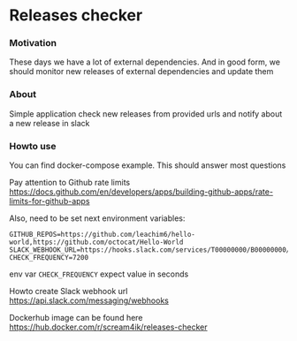 # Releases checker

### Motivation
These days we have a lot of external dependencies. And in good form, we should monitor new releases of external dependencies and update them


### About
Simple application check new releases from provided urls and notify about a new release in slack 

### Howto use
You can find docker-compose example. This should answer most questions

Pay attention to Github rate limits https://docs.github.com/en/developers/apps/building-github-apps/rate-limits-for-github-apps

Also, need to be set next environment variables:
```
GITHUB_REPOS=https://github.com/leachim6/hello-world,https://github.com/octocat/Hello-World
SLACK_WEBHOOK_URL=https://hooks.slack.com/services/T00000000/B00000000/XXXXXXXXXXXXXXXXXXXXXXXX
CHECK_FREQUENCY=7200
```

env var `CHECK_FREQUENCY` expect value in seconds

Howto create Slack webhook url https://api.slack.com/messaging/webhooks

Dockerhub image can be found here https://hub.docker.com/r/scream4ik/releases-checker
